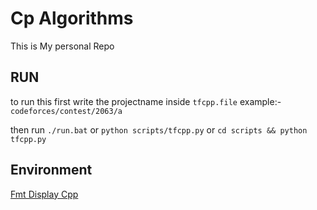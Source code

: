 # Cp Algorithms

This is My personal Repo

## RUN

to run this first write the projectname inside `tfcpp.file`
example:- `codeforces/contest/2063/a`

then run `./run.bat` or `python scripts/tfcpp.py` or `cd scripts && python tfcpp.py`

## Environment

[Fmt Display Cpp](https://github.com/thefcraft/fmt-display-cpp)
